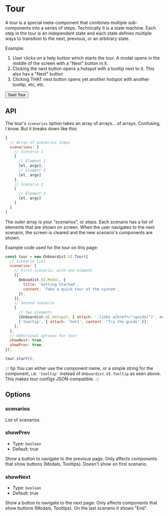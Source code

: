 # Tour

A tour is a special meta-component that combines multiple sub-components into a series of steps. Technically it is a
state machine. Each step in the tour is an independent state and each state defines multiple ways to transition to the
next, previous, or an arbitrary state.

Example:

1. User clicks on a help button which starts the tour. A modal opens in the middle of the screen with a "Next" button in it.
2. Clicking the next button opens a hotspot with a tooltip next to it. This also has a "Next" button
3. Clicking THAT next button opens yet another hotspot with another tooltip, etc, etc.

<div class="example">
  <button id="tour-button" @click="startTour()">Start Tour</button>
</div>

## API

The tour's `scenarios` option takes an array of arrays... of arrays. Confusing, I know. But it breaks down like this:

```js
{
  // Array of scenarios steps
  scenarions: [
    // Scenario 1
    [
      // Element 1
      [el, args], 
      // Element 2
      [el, args]
    ],
    // Scenario 2
    [
      // Element 3
      [el, args]
    ]
  ]
]
```

The outer array is your "scenarios", or _steps_. Each scenario has a list of elements that are shown on screen. When the user navigates to the next scenario, the screen is cleared and the new scenario's components are shown. 

Example code used for the tour on this page:

```js
const tour = new Onboardist.UI.Tour({
  // Scenario list
  scenarios: [
    // First scenario, with one element
    [[
      Onboadist.UI.Modal, {
        title: 'Getting Started',
        content: 'Take a quick tour of the system',
      }),
    ]],
    // Second scenario
    [
      // Two elements
      [Onboardist.UI.Hotspot, { attach: '.links a[href*="/guide/"]', name: 'hot1' }],
      ['tooltip', { attach: 'hot1', content: 'Try the guide' }],
    ],
  ],
  // Additional options for tour
  showNext: true,
  showPrev: true,
});

tour.start();
```

::: tip
You can either use the component name, or a simple string for the component, i.e. `'tooltip'` instead of `Onboardist.UI.Tooltip` as seen above. This makes
tour configs JSON-compatible.
:::

## Options

### scenarios

List of scenarios.

### showPrev

* Type: `boolean`
* Default: true
  
Show a button to navigate to the previous page. Only affects components that show buttons (Modals, Tooltips). Doesn't show on first scenario.

### showNext

* Type: `boolean`
* Default: true
  
Show a button to navigate to the next page. Only affects components that show buttons (Modals, Tooltips). On the last scenario it shows "End".



<script>
export default {
  props: ['slot-key'],
  data: () => ({
    destroyables: [],
    tour: null,
  }),
  mounted() {
    this.tour = new Onboardist.UI.Tour({
      // Scenario list
      scenarios: [
        // Scenario #1
        [[
          // One element
          Onboardist.UI.Modal, {
            title: 'Getting Started',
            content: 'Take a quick tour of the system',
            backdrop: true,
          },
        ]],
        // Scenario #2
        [
          // Elements
          [Onboardist.UI.Hotspot, { attach: '.links a[href*="/guide/"]', name: 'hot1', backdrop: true }],
          [Onboardist.UI.Tooltip, { attach: 'hot1', content: 'Try the guide', backdrop: true }],
        ],
      ],
      showNext: true,
      showPrev: true,
    });

    // this.destroyables.push(this.tour);
  },
  destroyed() {
    this.tour.stop();
    Onboardist.UI.reset();
  },
  methods: {
    startTour() {
      this.tour.start();
    },
  },
};
</script>